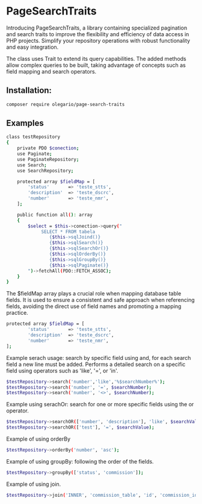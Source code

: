 # PageSearchTraits

Introducing PageSearchTraits, a library containing specialized pagination and search traits to improve the flexibility and efficiency of data access in PHP projects. Simplify your repository operations with robust functionality and easy integration.

The class uses Trait to extend its query capabilities. The added methods allow complex queries to be built, taking advantage of concepts such as field mapping and search operators.

## Installation:

```bash
composer require olegario/page-search-traits
```

## Examples

```bash
class testRepository
{
    private PDO $conection; 
    use Paginate;
    use PaginateRepository;
    use Search;
    use SearchRepository;

    protected array $fieldMap = [
        'status'       => 'teste_stts',
        'description'  => 'teste_dscrc',
        'number'       => 'teste_nmr',
    ];

    public function all(): array
    {
        $select = $this->conection->query("
             SELECT * FROM tabela 
                {$this->sqlJoind()} 
                {$this->sqlSearch()}
                {$this->sqlSearchOr()}
                {$this->sqlOrderBy()} 
                {$this->sqlGroupBy()} 
                {$this->sqlPaginate()}
        ")->fetchAll(PDO::FETCH_ASSOC);
    }
}
```

The $fieldMap array plays a crucial role when mapping database table fields. It is used to ensure a consistent and safe approach when referencing fields, avoiding the direct use of field names and promoting a mapping practice.
```bash
protected array $fieldMap = [
        'status'       => 'teste_stts',
        'description'  => 'teste_dscrc',
        'number'       => 'teste_nmr',
];
```   
Example serach usage: search by specific field using and, for each search field a new line must be added. Performs a detailed search on a specific field using operators such as 'like', '=', or 'in'.

```bash
$testRepository->search('number','like','%$searchNumber%');
$testRepository->search('number', '=', $searchNumber);
$testRepository->search('number', '<>', $searchNumber);
```

Example using serachOr: search for one or more specific fields using the or operator. 
```bash
$testRepository->searchOR(['number', 'description'], 'like', $searchValue);
$testRepository->searchOR(['test'], '=', $searchValue);
 ```
Example of using orderBy
```bash
$testRepository->orderBy('number', 'asc');
```

Example of using groupBy: following the order of the fields.
```bash
$testRepository->groupBy(['status', 'commission']);
```

Example of using join.
```bash
$testRepository->join('INNER', 'commission_table', 'id', 'commission_id');
```
